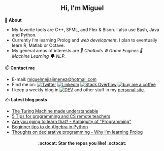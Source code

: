 <h2 align="center">Hi, I'm Miguel</h2>

:page_facing_up: **About**

- My favorite tools are C++, SFML, and Flex & Bison. I also use Bash, Java and Python.
- Currently I'm learning Prolog and _web development_. I plan to eventually learn R, Matlab or Octave.
- My general areas of interests are <i>:robot: Chatbots :gear: Game Engines :brain: Machine Learning :speaking_head: NLP</i>.

:mailbox: **Contact me**

- E-mail: miguelmejiajimenez@hotmail.com
- Find me on: [![Twitter](https://img.shields.io/badge/-Twitter-1DA1F2?style=flat-square&logo=twitter&logoColor=white)](https://twitter.com/MiguelMJdev) [![LinkedIn](https://img.shields.io/badge/-LinkedIn-0077B5?style=flat-square&logo=linkedin&logoColor=white)](https://www.linkedin.com/in/miguel-mej%C3%ADa-jim%C3%A9nez/?locale=en_US) [![Stack Overflow](https://img.shields.io/badge/-Stack_Overflow-FE7A16?style=flat-square&logo=stack-overflow&logoColor=white)](https://stackoverflow.com/users/8757033) [![buy me a coffee](https://img.shields.io/badge/-buy_me_a_coffe-FF813F?style=flat-square&logo=buy-me-a-coffee&logoColor=white)](https://www.buymeacoffee.com/miguelmj)
- I keep a weekly blog in [![DEV](https://img.shields.io/badge/-DEV-black?&style=flat-square&logo=dev.to&logoColor=white)](https://dev.to/miguelmj) and other stuff in my [personal site](https://miguelmj.github.io).

:writing_hand: **Latest blog posts**

<!-- BLOG-POST-LIST:START -->

- [The Turing Machine made understandable](https://dev.to/miguelmj/the-turing-machine-made-understandable-35po)
- [5 Tips for programming and CS remote teachers](https://dev.to/miguelmj/5-tips-for-programming-and-cs-remote-teachers-1gg7)
- [Are you going to learn that? - Ambiguity of "Programming"](https://dev.to/miguelmj/are-you-going-to-learn-that-ambiguity-of-programming-1kdj)
- [Beginner tips to do Algebra in Python](https://dev.to/miguelmj/beginner-tips-to-do-algebra-in-python-477e)
- [Thoughts on declarative programming - Why I'm learning Prolog](https://dev.to/miguelmj/thoughts-on-declarative-programming-why-i-m-learning-prolog-43be)

<!-- BLOG-POST-LIST:END -->

<h4 align="center">:octocat: Star the repos you like! :octocat:</h4>

